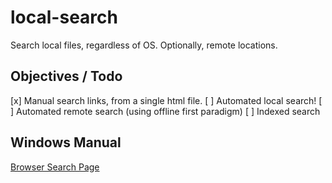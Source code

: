 # local-search
Search local files, regardless of OS. Optionally, remote locations.

## Objectives / Todo
[x] Manual search links, from a single html file.
[ ] Automated local search!
[ ] Automated remote search (using offline first paradigm)
[ ] Indexed search

## Windows Manual
[Browser Search Page](search-page-windows.html)
